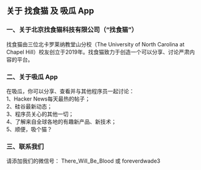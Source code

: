 ## 关于 找食猫 及 吸瓜 App

### 一、关于北京找食猫科技有限公司（“找食猫”）

找食猫由三位北卡罗莱纳教堂山分校（The University of North Carolina at Chapel Hill）校友创立于2019年。找食猫致力于创造一个可以分享、讨论严肃内容的平台。

### 二、关于吸瓜 App

在吸瓜，你可以分享、查看并与其他程序员一起讨论：  
1、Hacker News每天最热的帖子；  
2、硅谷最新动态；   
3、程序员关心的其他一切；   
4、了解来自全球各地的有趣新产品、新技术；   
5、顺便，吸个猫？   

### 三、联系我们

请添加我们的微信号： There_Will_Be_Blood 或 foreverdwade3
